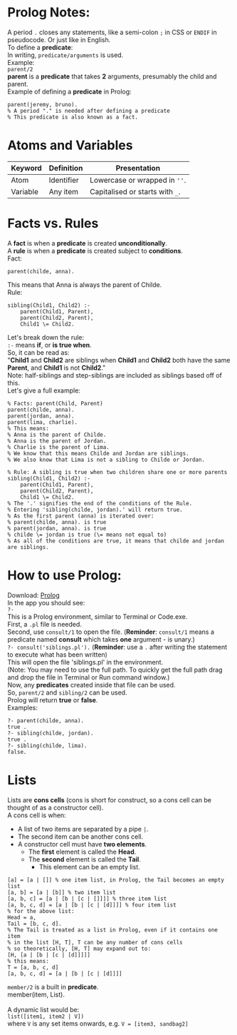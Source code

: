 # Prolog Notes:
A period `.` closes any statements, like a semi-colon `;` in CSS or `ENDIF` in pseudocode. Or just like in English.<br>
To define a **predicate**:<br>
In writing, `predicate/arguments` is used.<br>
Example:<Br>
`parent/2`<br>
**parent** is a **predicate** that takes **2** arguments, presumably the child and parent.<br>
Example of defining a **predicate** in Prolog:
```
parent(jeremy, bruno).
% A period "." is needed after defining a predicate
% This predicate is also known as a fact.
```
# Atoms and Variables
| Keyword  | Definition | Presentation                    |
|----------|------------|---------------------------------|
| Atom     | Identifier | Lowercase or wrapped in `''`.   |
| Variable | Any item   | Capitalised or starts with `_`. |

# Facts vs. Rules
A **fact** is when a **predicate** is created **unconditionally**.<br>
A **rule** is when a **predicate** is created subject to **conditions**.<br>
Fact:
```
parent(childe, anna).
```
This means that Anna is always the parent of Childe.<br>
Rule:
```
sibling(Child1, Child2) :-
    parent(Child1, Parent),
    parent(Child2, Parent),
    Child1 \= Child2.
```
Let's break down the rule:<br>
`:-` means **if**, or **is true when**.<br>
So, it can be read as:<br>
"**Child1** and **Child2** are siblings when **Child1** and **Child2** both have the same **Parent**, and **Child1** is not **Child2**."<br>
Note: half-siblings and step-siblings are included as siblings based off of this.<br>
Let's give a full example:<br>
```
% Facts: parent(Child, Parent)
parent(childe, anna).
parent(jordan, anna).
parent(lima, charlie).
% This means:
% Anna is the parent of Childe.
% Anna is the parent of Jordan.
% Charlie is the parent of Lima.
% We know that this means Childe and Jordan are siblings.
% We also know that Lima is not a sibling to Childe or Jordan.

% Rule: A sibling is true when two children share one or more parents
sibling(Child1, Child2) :-
    parent(Child1, Parent),
    parent(Child2, Parent),
    Child1 \= Child2.
% The '.' signifies the end of the conditions of the Rule.
% Entering 'sibling(childe, jordan).' will return true.
% As the first parent (anna) is iterated over:
% parent(childe, anna). is true
% parent(jordan, anna). is true
% childe \= jordan is true (\= means not equal to)
% As all of the conditions are true, it means that childe and jordan are siblings.
```
# How to use Prolog:
Download: [Prolog](https://www.swi-prolog.org/Download.html)<br>
In the app you should see:<br>
`?- `<br>
This is a Prolog environment, similar to Terminal or Code.exe.<br>
First, a `.pl` file is needed.<br>
Second, use `consult/1` to open the file. (**Reminder**: `consult/1` means a predicate named **consult** which takes **one** argument - is unary.)<br>
`?- consult('siblings.pl').` (**Reminder**: use a `.` after writing the statement to execute what has been written)<br>
This will open the file 'siblings.pl' in the environment.<br>
(Note: You may need to use the full path. To quickly get the full path drag and drop the file in Terminal or Run command window.)<br>
Now, any **predicates** created inside that file can be used.<br>
So, `parent/2` and `sibling/2` can be used.<br>
Prolog will return **true** or **false**.<br>
Examples:<br>
```
?- parent(childe, anna).
true .
?- sibling(childe, jordan).
true .
?- sibling(childe, lima).
false.
```
# Lists
Lists are **cons cells** (cons is short for construct, so a cons cell can be thought of as a constructor cell).<br>
A cons cell is when:<br>
* A list of two items are separated by a pipe `|`.<br>
* The second item can be another cons cell.<br>
* A constructor cell must have **two elements**.<br>
    * The **first** element is called the **Head**.<br>
    * The **second** element is called the **Tail**.<br>
        * This element can be an empty list.
```
[a] = [a | []] % one item list, in Prolog, the Tail becomes an empty list
[a, b] = [a | [b]] % two item list
[a, b, c] = [a | [b | [c | []]]] % three item list
[a, b, c, d] = [a | [b | [c | [d]]]] % four item list
% for the above list:
Head = a,
Tail = [b, c, d].
% The Tail is treated as a list in Prolog, even if it contains one item
% in the list [H, T], T can be any number of cons cells
% so theoretically, [H, T] may expand out to:
[H, [a | [b | [c | [d]]]]]
% this means:
T = [a, b, c, d]
[a, b, c, d] = [a | [b | [c | [d]]]]
```
`member/2` is a built in **predicate**.<br>
member(item, List).<br>
<br>
A dynamic list would be:<br>
`list([item1, item2 | V])`<br>
where `V` is any set items onwards, e.g. `V = [item3, sandbag2]`<br>
